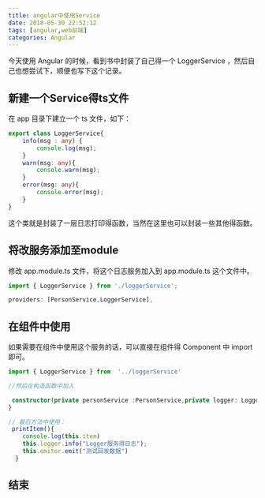 ```yaml
---
title: angular中使用Service
date: 2018-05-30 22:52:12
tags: [angular,web前端]
categories: Angular
---
```

今天使用 Angular 的时候，看到书中封装了自己得一个 LoggerService ，然后自己也想尝试下，顺便也写下这个记录。

## 新建一个Service得ts文件
在 app 目录下建立一个 ts 文件，如下：
```ts
export class LoggerService{
    info(msg : any) {
        console.log(msg);
    }
    warn(msg: any){
        console.warn(msg);
    }
    error(msg: any){
        console.error(msg);
    }
}
```
这个类就是封装了一层日志打印得函数，当然在这里也可以封装一些其他得函数。

## 将改服务添加至module

修改 app.module.ts 文件，将这个日志服务加入到 app.module.ts 这个文件中。
```ts
import { LoggerService } from './loggerService';

providers: [PersonService,LoggerService],

```


## 在组件中使用
如果需要在组件中使用这个服务的话，可以直接在组件得 Component 中 import 即可。
```ts
import { LoggerService } from  '../loggerService'

//然后在构造函数中加入

 constructor(private personService :PersonService,private logger: LoggerService) {
}

// 最后方法中使用：
 printItem(){
    console.log(this.item)
    this.logger.info("Logger服务得日志");
    this.emitor.emit("测试回发数据")
  }
```
## 结束